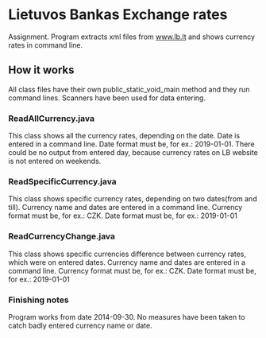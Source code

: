 # Lietuvos Bankas Exchange rates
Assignment. Program extracts xml files from www.lb.lt and shows currency rates in command line.

## How it works
All class files have their own public_static_void_main method and they run command lines. Scanners have been used for data entering.

### ReadAllCurrency.java
This class shows all the currency rates, depending on the date. Date is entered in a command line.
Date format must be, for ex.: 2019-01-01. There could be no output from entered day, because currency rates on LB website is not entered on weekends.

### ReadSpecificCurrency.java
This class shows specific currency rates, depending on two dates(from and till). Currency name and dates are entered in a command line.
Currency format must be, for ex.: CZK. Date format must be, for ex.: 2019-01-01

### ReadCurrencyChange.java
This class shows specific currencies difference between currency rates, which were on entered dates. Currency name and dates are entered in a command line.
Currency format must be, for ex.: CZK. Date format must be, for ex.: 2019-01-01

### Finishing notes
Program works from date 2014-09-30.
No measures have been taken to catch badly entered currency name or date.

